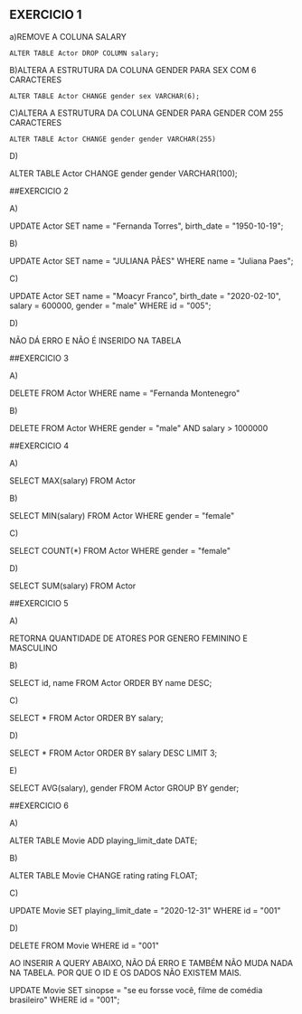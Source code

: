 ## EXERCICIO 1

a)REMOVE A COLUNA SALARY

	ALTER TABLE Actor DROP COLUMN salary;

B)ALTERA A ESTRUTURA DA COLUNA GENDER PARA SEX COM 6 CARACTERES

	ALTER TABLE Actor CHANGE gender sex VARCHAR(6);

C)ALTERA A ESTRUTURA DA COLUNA GENDER PARA GENDER COM 255 CARACTERES

	ALTER TABLE Actor CHANGE gender gender VARCHAR(255)
 
D) 

ALTER TABLE Actor CHANGE gender gender VARCHAR(100);

##EXERCICIO 2

A)

UPDATE Actor 
SET name = "Fernanda Torres", 
 birth_date = "1950-10-19";

B)

UPDATE Actor
SET name = "JULIANA PÃES"
WHERE name = "Juliana Paes";

C)

UPDATE Actor
SET 
name = "Moacyr Franco",
birth_date = "2020-02-10",
salary = 600000,
gender = "male"
WHERE id = "005";

D)

NÃO DÁ ERRO E NÃO É INSERIDO NA TABELA

##EXERCICIO 3

A)

DELETE FROM Actor WHERE name = "Fernanda Montenegro"

B)

DELETE FROM Actor
WHERE
	gender = "male" AND
	salary > 1000000

##EXERCICIO 4

A)

SELECT MAX(salary) FROM Actor

B)

SELECT MIN(salary) FROM Actor WHERE gender = "female"

C)

SELECT COUNT(*) FROM Actor WHERE gender = "female"

D)

SELECT SUM(salary) FROM Actor

##EXERCICIO 5

A) 

RETORNA QUANTIDADE DE ATORES POR GENERO FEMININO E MASCULINO

B)

SELECT id, name FROM Actor
ORDER BY name DESC;

C)

SELECT * FROM Actor
ORDER BY salary;

D)

SELECT * FROM Actor
ORDER BY salary DESC
LIMIT 3;

E)

SELECT AVG(salary), gender FROM Actor
GROUP BY gender;

##EXERCICIO 6

A)

ALTER TABLE Movie ADD playing_limit_date DATE;

B)

ALTER TABLE Movie CHANGE rating rating FLOAT;

C)

UPDATE Movie
SET
	playing_limit_date = "2020-12-31"
WHERE id = "001"

D)

DELETE FROM Movie WHERE id = "001"

AO INSERIR A QUERY ABAIXO, NÃO DÁ ERRO E TAMBÉM NÃO MUDA NADA NA TABELA. POR QUE O ID E OS DADOS NÃO EXISTEM MAIS.

UPDATE Movie
SET sinopse = "se eu forsse você, filme de comédia brasileiro"
WHERE id = "001";

##












